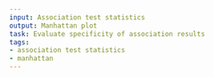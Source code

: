 ```yaml
---
input: Association test statistics
output: Manhattan plot
task: Evaluate specificity of association results
tags:
- association test statistics
- manhattan
---
```


